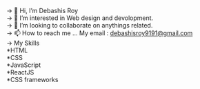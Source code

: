 -> 👋 Hi, I’m Debashis Roy<br/>
-> 👀 I’m interested in Web design and devolopment.<br/>
-> 💞️ I’m looking to collaborate on anythings related.<br/>
-> 📫 How to reach me ... My email : debashisroy9191@gmail.com<br/>
-> My Skills<br/>
*HTML<br/>
*CSS<br/>
*JavaScript<br/>
*ReactJS<br/>
*CSS frameworks<br/>
<!---
pally0091/pally0091 is a ✨ special ✨ repository because its `README.md` (this file) appears on your GitHub profile.
You can click the Preview link to take a look at your changes.
--->
